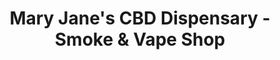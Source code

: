 ---
title: "Mary Jane's CBD Dispensary - Smoke & Vape Shop"
url: /san-antonio/mary-janes-cbd-dispensary-smoke-and-vape-shop/
shop: tobacco
---